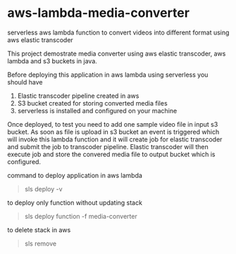 # aws-lambda-media-converter
serverless aws lambda function to convert videos into different format using aws elastic transcoder


This project demostrate media converter using aws elastic transcoder, aws lambda and s3 buckets in java.

Before deploying this application in aws lambda using serverless you should have

1. Elastic transcoder pipeline created in aws
2. S3 bucket created for storing converted media files
3. serverless is installed and configured on your machine

Once deployed, to test you need to add one sample video file in input s3 bucket.
As soon as file is upload in s3 bucket an event is triggered which will invoke this lambda function and it will create job for elastic transcoder and submit the job to transcoder pipeline.
Elastic transcoder will then execute job and store the convered media file to output bucket which is configured.

command to deploy application in aws lambda
> sls deploy -v

to deploy only function without updating stack
> sls deploy function -f media-converter

to delete stack in aws
> sls remove
